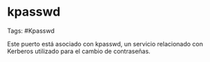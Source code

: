 # kpasswd

Tags: #Kpasswd 

Este puerto está asociado con kpasswd, un servicio relacionado con Kerberos utilizado para el cambio de contraseñas.